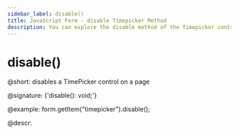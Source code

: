 ```yaml
---
sidebar_label: disable()
title: JavaScript Form - disable Timepicker Method 
description: You can explore the disable method of the Timepicker control of Form in the documentation of the DHTMLX JavaScript UI library. Browse developer guides and API reference, try out code examples and live demos, and download a free 30-day evaluation version of DHTMLX Suite.
---
```


# disable()

@short: disables a TimePicker control on a page

@signature: {'disable(): void;'}

@example:
form.getItem("timepicker").disable();

@descr:
